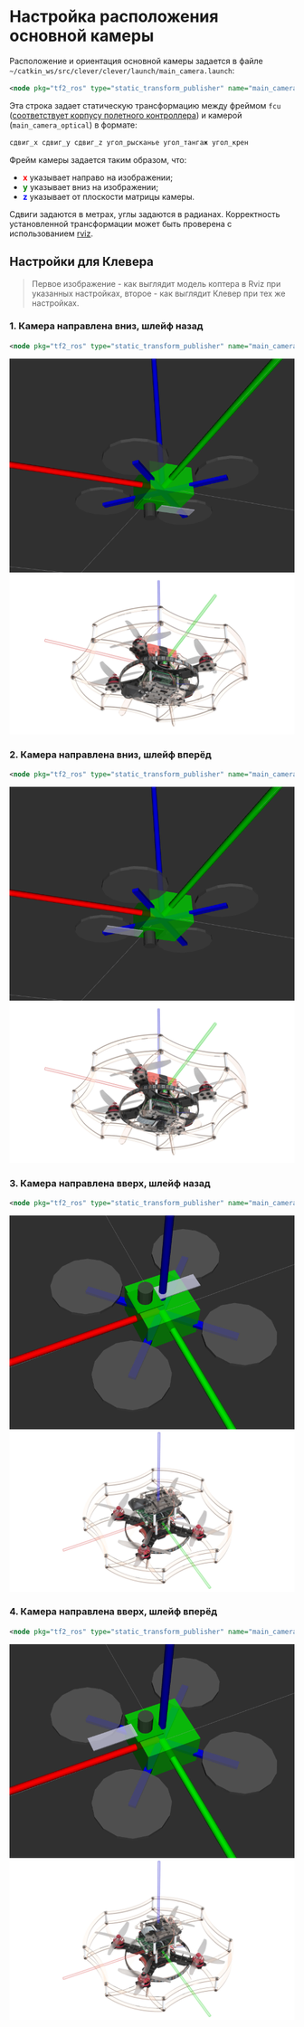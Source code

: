 # Настройка расположения основной камеры

Расположение и ориентация основной камеры задается в файле `~/catkin_ws/src/clever/clever/launch/main_camera.launch`:

```xml
<node pkg="tf2_ros" type="static_transform_publisher" name="main_camera_frame" args="0 0 -0.07 -1.5707963 0 3.1415926 fcu main_camera_optical"/>
```

Эта строка задает статическую трансформацию между фреймом `fcu` ([соответствует корпусу полетного контроллера](frames.md)) и камерой (`main_camera_optical`) в формате:

```txt
сдвиг_x сдвиг_y сдвиг_z угол_рысканье угол_тангаж угол_крен
```

Фрейм камеры задается таким образом, что:

* **<font color=red>x</font>** указывает направо на изображении;
* **<font color=green>y</font>** указывает вниз на изображении;
* **<font color=blue>z</font>** указывает от плоскости матрицы камеры.

Сдвиги задаются в метрах, углы задаются в радианах. Корректность установленной трансформации может быть проверена с использованием [rviz](rviz.md).

## Настройки для Клевера

> Первое изображение - как выглядит модель коптера в Rviz при указанных настройках, второе - как выглядит Клевер при тех же настройках.

### 1. Камера направлена вниз, шлейф назад

```xml
<node pkg="tf2_ros" type="static_transform_publisher" name="main_camera_frame" args="0.05 0 -0.07 -1.5707963 0 3.1415926 fcu main_camera_optical"/>
```

![](../assets/camera_option_1_rviz.png)
![](../assets/camera_option_1_clever.jpg)

### 2. Камера направлена вниз, шлейф вперёд

```xml
<node pkg="tf2_ros" type="static_transform_publisher" name="main_camera_frame" args="0.05 0 -0.07 1.5707963 0 3.1415926 fcu main_camera_optical"/>
```

![](../assets/camera_option_2_rviz.png)
![](../assets/camera_option_2_clever.jpg)

### 3. Камера направлена вверх, шлейф назад

```xml
<node pkg="tf2_ros" type="static_transform_publisher" name="main_camera_frame" args="0.05 0 0.07 1.5707963 0 0 fcu main_camera_optical"/>
```

![](../assets/camera_option_3_rviz.png)
![](../assets/camera_option_3_clever.jpg)

### 4. Камера направлена вверх, шлейф вперёд

```xml
<node pkg="tf2_ros" type="static_transform_publisher" name="main_camera_frame" args="0.05 0 0.07 -1.5707963 0 0 fcu main_camera_optical"/>
```

![](../assets/camera_option_4_rviz.png)
![](../assets/camera_option_4_clever.jpg)
